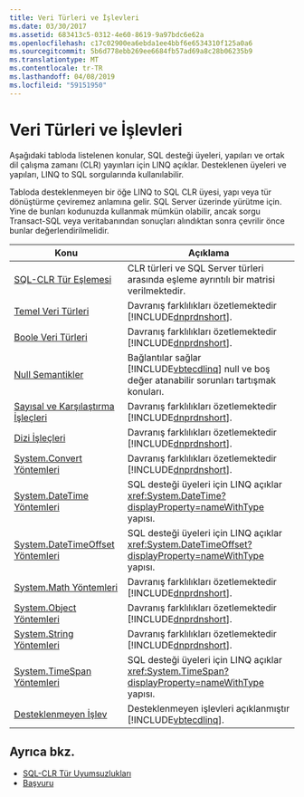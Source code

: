 ```yaml
---
title: Veri Türleri ve İşlevleri
ms.date: 03/30/2017
ms.assetid: 683413c5-0312-4e60-8619-9a97bdc6e62a
ms.openlocfilehash: c17c02900ea6ebda1ee4bbf6e6534310f125a0a6
ms.sourcegitcommit: 5b6d778ebb269ee6684fb57ad69a8c28b06235b9
ms.translationtype: MT
ms.contentlocale: tr-TR
ms.lasthandoff: 04/08/2019
ms.locfileid: "59151950"
---
```

# <a name="data-types-and-functions"></a>Veri Türleri ve İşlevleri
Aşağıdaki tabloda listelenen konular, SQL desteği üyeleri, yapıları ve ortak dil çalışma zamanı (CLR) yayınları için LINQ açıklar. Desteklenen üyeleri ve yapıları, LINQ to SQL sorgularında kullanılabilir.  
  
 Tabloda desteklenmeyen bir öğe LINQ to SQL CLR üyesi, yapı veya tür dönüştürme çeviremez anlamına gelir. SQL Server üzerinde yürütme için. Yine de bunları kodunuzda kullanmak mümkün olabilir, ancak sorgu Transact-SQL veya veritabanından sonuçları alındıktan sonra çevrilir önce bunlar değerlendirilmelidir.  
  
|Konu|Açıklama|  
|-----------|-----------------|  
|[SQL-CLR Tür Eşlemesi](../../../../../../docs/framework/data/adonet/sql/linq/sql-clr-type-mapping.md)|CLR türleri ve SQL Server türleri arasında eşleme ayrıntılı bir matrisi verilmektedir.|  
|[Temel Veri Türleri](../../../../../../docs/framework/data/adonet/sql/linq/basic-data-types.md)|Davranış farklılıkları özetlemektedir [!INCLUDE[dnprdnshort](../../../../../../includes/dnprdnshort-md.md)].|  
|[Boole Veri Türleri](../../../../../../docs/framework/data/adonet/sql/linq/boolean-data-types.md)|Davranış farklılıkları özetlemektedir [!INCLUDE[dnprdnshort](../../../../../../includes/dnprdnshort-md.md)].|  
|[Null Semantikler](../../../../../../docs/framework/data/adonet/sql/linq/null-semantics.md)|Bağlantılar sağlar [!INCLUDE[vbtecdlinq](../../../../../../includes/vbtecdlinq-md.md)] null ve boş değer atanabilir sorunları tartışmak konuları.|  
|[Sayısal ve Karşılaştırma İşleçleri](../../../../../../docs/framework/data/adonet/sql/linq/numeric-and-comparison-operators.md)|Davranış farklılıkları özetlemektedir [!INCLUDE[dnprdnshort](../../../../../../includes/dnprdnshort-md.md)].|  
|[Dizi İşleçleri](../../../../../../docs/framework/data/adonet/sql/linq/sequence-operators.md)|Davranış farklılıkları özetlemektedir [!INCLUDE[dnprdnshort](../../../../../../includes/dnprdnshort-md.md)].|  
|[System.Convert Yöntemleri](../../../../../../docs/framework/data/adonet/sql/linq/system-convert-methods.md)|Davranış farklılıkları özetlemektedir [!INCLUDE[dnprdnshort](../../../../../../includes/dnprdnshort-md.md)].|  
|[System.DateTime Yöntemleri](../../../../../../docs/framework/data/adonet/sql/linq/system-datetime-methods.md)|SQL desteği üyeleri için LINQ açıklar <xref:System.DateTime?displayProperty=nameWithType> yapısı.|  
|[System.DateTimeOffset Yöntemleri](../../../../../../docs/framework/data/adonet/sql/linq/system-datetimeoffset-methods.md)|SQL desteği üyeleri için LINQ açıklar <xref:System.DateTimeOffset?displayProperty=nameWithType> yapısı.|  
|[System.Math Yöntemleri](../../../../../../docs/framework/data/adonet/sql/linq/system-math-methods.md)|Davranış farklılıkları özetlemektedir [!INCLUDE[dnprdnshort](../../../../../../includes/dnprdnshort-md.md)].|  
|[System.Object Yöntemleri](../../../../../../docs/framework/data/adonet/sql/linq/system-object-methods.md)|Davranış farklılıkları özetlemektedir [!INCLUDE[dnprdnshort](../../../../../../includes/dnprdnshort-md.md)].|  
|[System.String Yöntemleri](../../../../../../docs/framework/data/adonet/sql/linq/system-string-methods.md)|Davranış farklılıkları özetlemektedir [!INCLUDE[dnprdnshort](../../../../../../includes/dnprdnshort-md.md)].|  
|[System.TimeSpan Yöntemleri](../../../../../../docs/framework/data/adonet/sql/linq/system-timespan-methods.md)|SQL desteği üyeleri için LINQ açıklar <xref:System.TimeSpan?displayProperty=nameWithType> yapısı.|  
|[Desteklenmeyen İşlev](../../../../../../docs/framework/data/adonet/sql/linq/unsupported-functionality.md)|Desteklenmeyen işlevleri açıklanmıştır [!INCLUDE[vbtecdlinq](../../../../../../includes/vbtecdlinq-md.md)].|  
  
## <a name="see-also"></a>Ayrıca bkz.

- [SQL-CLR Tür Uyumsuzlukları](../../../../../../docs/framework/data/adonet/sql/linq/sql-clr-type-mismatches.md)
- [Başvuru](../../../../../../docs/framework/data/adonet/sql/linq/reference.md)
